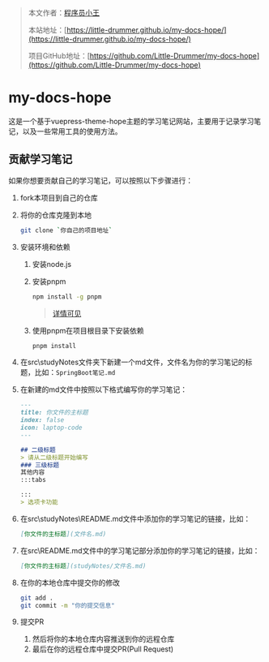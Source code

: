> 本文作者：[程序员小王](https://github.com/Little-Drummer)
>
> 本站地址：[https://little-drummer.github.io/my-docs-hope/](https://little-drummer.github.io/my-docs-hope/)
>
> 项目GitHub地址：[https://github.com/Little-Drummer/my-docs-hope](https://github.com/Little-Drummer/my-docs-hope)

# my-docs-hope

这是一个基于vuepress-theme-hope主题的学习笔记网站，主要用于记录学习笔记，以及一些常用工具的使用方法。

## 贡献学习笔记

如果你想要贡献自己的学习笔记，可以按照以下步骤进行：

1. fork本项目到自己的仓库
2. 将你的仓库克隆到本地  
   ```bash
   git clone `你自己的项目地址`
    ```
3. 安装环境和依赖
   1. 安装node.js
   2. 安装pnpm
      ```bash
      npm install -g pnpm
      ```
      
      > [详情可见](src/studyNotes/pnpm使用指南.md)
   3. 使用pnpm在项目根目录下安装依赖
      ```bash
      pnpm install
      ```

4. 在src\studyNotes文件夹下新建一个md文件，文件名为你的学习笔记的标题，比如：`SpringBoot笔记.md`
5. 在新建的md文件中按照以下格式编写你的学习笔记：
   ```markdown
   ---
   title: 你文件的主标题
   index: false
   icon: laptop-code
   ---
   
   ## 二级标题 
   > 请从二级标题开始编写
   ### 三级标题
   其他内容
   :::tabs 
   
   :::
   > 选项卡功能
   ```
6. 在src\studyNotes\README.md文件中添加你的学习笔记的链接，比如：
   ```markdown
   [你文件的主标题](文件名.md)
   ```
7. 在src\README.md文件中的学习笔记部分添加你的学习笔记的链接，比如：
   ```markdown
   [你文件的主标题](studyNotes/文件名.md)
   ```
8. 在你的本地仓库中提交你的修改
   ```bash
   git add .
   git commit -m "你的提交信息"
   ```
9. 提交PR
   1. 然后将你的本地仓库内容推送到你的远程仓库
   2. 最后在你的远程仓库中提交PR(Pull Request)

